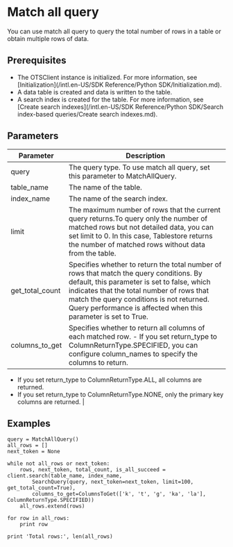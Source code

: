 # Match all query

You can use match all query to query the total number of rows in a table or obtain multiple rows of data.

## Prerequisites

-   The OTSClient instance is initialized. For more information, see [Initialization](/intl.en-US/SDK Reference/Python SDK/Initialization.md).
-   A data table is created and data is written to the table.
-   A search index is created for the table. For more information, see [Create search indexes](/intl.en-US/SDK Reference/Python SDK/Search index-based queries/Create search indexes.md).

## Parameters

|Parameter|Description|
|---------|-----------|
|query|The query type. To use match all query, set this parameter to MatchAllQuery.|
|table\_name|The name of the table.|
|index\_name|The name of the search index.|
|limit|The maximum number of rows that the current query returns.To query only the number of matched rows but not detailed data, you can set limit to 0. In this case, Tablestore returns the number of matched rows without data from the table. |
|get\_total\_count|Specifies whether to return the total number of rows that match the query conditions. By default, this parameter is set to false, which indicates that the total number of rows that match the query conditions is not returned. Query performance is affected when this parameter is set to True. |
|columns\_to\_get|Specifies whether to return all columns of each matched row. -   If you set return\_type to ColumnReturnType.SPECIFIED, you can configure column\_names to specify the columns to return.
-   If you set return\_type to ColumnReturnType.ALL, all columns are returned.
-   If you set return\_type to ColumnReturnType.NONE, only the primary key columns are returned. |

## Examples

```
query = MatchAllQuery()
all_rows = []
next_token = None

while not all_rows or next_token:
    rows, next_token, total_count, is_all_succeed = client.search(table_name, index_name,
        SearchQuery(query, next_token=next_token, limit=100, get_total_count=True),
        columns_to_get=ColumnsToGet(['k', 't', 'g', 'ka', 'la'], ColumnReturnType.SPECIFIED))
    all_rows.extend(rows)

for row in all_rows:
    print row

print 'Total rows:', len(all_rows)
```

